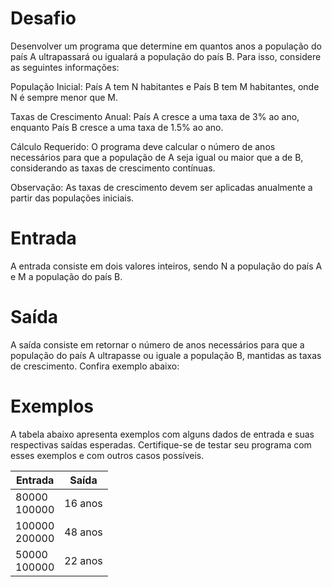 # Desafio

Desenvolver um programa que determine em quantos anos a população do país A ultrapassará ou igualará a população do país B. Para isso, considere as seguintes informações:

  

População Inicial: País A tem N habitantes e País B tem M habitantes, onde N é sempre menor que M.

Taxas de Crescimento Anual: País A cresce a uma taxa de 3% ao ano, enquanto País B cresce a uma taxa de 1.5% ao ano.

Cálculo Requerido: O programa deve calcular o número de anos necessários para que a população de A seja igual ou maior que a de B, considerando as taxas de crescimento contínuas.

Observação: As taxas de crescimento devem ser aplicadas anualmente a partir das populações iniciais.

  

# Entrada

A entrada consiste em dois valores inteiros, sendo N a população do país A e M a população do país B.

  

# Saída

A saída consiste em retornar o número de anos necessários para que a população do país A ultrapasse ou iguale a população B, mantidas as taxas de crescimento. Confira exemplo abaixo:

  

# Exemplos

A tabela abaixo apresenta exemplos com alguns dados de entrada e suas respectivas saídas esperadas. Certifique-se de testar seu programa com esses exemplos e com outros casos possíveis.  

| Entrada |Saída  |
|--|--|
| 80000<br>100000 |16 anos  |
| 100000<br>200000 |48 anos  |
| 50000<br>100000 |22 anos  |
